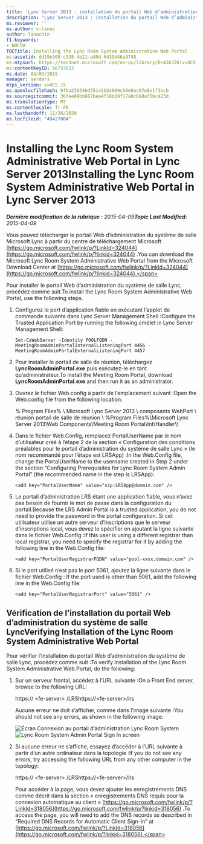 ```yaml
---
title: 'Lync Server 2013 : installation du portail Web d’administration du système de salle Lync'
description: 'Lync Server 2013 : installation du portail Web d’administration du système de salle Lync.'
ms.reviewer: ''
ms.author: v-lanac
author: lanachin
f1.keywords:
- NOCSH
TOCTitle: Installing the Lync Room System Administrative Web Portal
ms:assetid: dd19e368-c338-4e21-a40d-6439d46a9748
ms:mtpsurl: https://technet.microsoft.com/en-us/library/Dn436326(v=OCS.15)
ms:contentKeyID: 56737622
ms.date: 04/09/2015
manager: serdars
mtps_version: v=OCS.15
ms.openlocfilehash: 0fba239346d75142bb4009c58e0ac67e8e1f3bcb
ms.sourcegitcommit: 36fee89bb887bea4f18b19f17a8c69daf5bc423d
ms.translationtype: MT
ms.contentlocale: fr-FR
ms.lasthandoff: 11/26/2020
ms.locfileid: "49427004"
---
```

# <a name="installing-the-lync-room-system-administrative-web-portal-in-lync-server-2013"></a><span data-ttu-id="d5100-103">Installing the Lync Room System Administrative Web Portal in Lync Server 2013</span><span class="sxs-lookup"><span data-stu-id="d5100-103">Installing the Lync Room System Administrative Web Portal in Lync Server 2013</span></span>

<div data-xmlns="http://www.w3.org/1999/xhtml">

<div class="topic" data-xmlns="http://www.w3.org/1999/xhtml" data-msxsl="urn:schemas-microsoft-com:xslt" data-cs="https://msdn.microsoft.com/">

<div data-asp="https://msdn2.microsoft.com/asp">



</div>

<div id="mainSection">

<div id="mainBody"><span data-ttu-id="d5100-104">

<span> </span></span><span class="sxs-lookup"><span data-stu-id="d5100-104">

<span> </span></span></span>

<span data-ttu-id="d5100-105">_**Dernière modification de la rubrique :** 2015-04-09_</span><span class="sxs-lookup"><span data-stu-id="d5100-105">_**Topic Last Modified:** 2015-04-09_</span></span>

<span data-ttu-id="d5100-106">Vous pouvez télécharger le portail Web d’administration du système de salle Microsoft Lync à partir du centre de téléchargement Microsoft [https://go.microsoft.com/fwlink/p/?LinkId=324044](https://go.microsoft.com/fwlink/p/?linkid=324044) .</span><span class="sxs-lookup"><span data-stu-id="d5100-106">You can download the Microsoft Lync Room System Administrative Web Portal from the Microsoft Download Center at [https://go.microsoft.com/fwlink/p/?LinkId=324044](https://go.microsoft.com/fwlink/p/?linkid=324044).</span></span>

<span data-ttu-id="d5100-107">Pour installer le portail Web d’administration du système de salle Lync, procédez comme suit.</span><span class="sxs-lookup"><span data-stu-id="d5100-107">To install the Lync Room System Administrative Web Portal, use the following steps.</span></span>

1.  <span data-ttu-id="d5100-108">Configurez le port d’application fiable en exécutant l’applet de commande suivante dans Lync Server Management Shell :</span><span class="sxs-lookup"><span data-stu-id="d5100-108">Configure the Trusted Application Port by running the following cmdlet in Lync Server Management Shell:</span></span>
    
        Set-CsWebServer -Identity POOLFQDN -MeetingRoomAdminPortalInternalListeningPort 4456 -MeetingRoomAdminPortalExternalListeningPort 4457

2.  <span data-ttu-id="d5100-109">Pour installer le portail de salle de réunion, téléchargez **LyncRoomAdminPortal.exe** puis exécutez-le en tant qu’administrateur.</span><span class="sxs-lookup"><span data-stu-id="d5100-109">To install the Meeting Room Portal, download **LyncRoomAdminPortal.exe** and then run it as an administrator.</span></span>

3.  <span data-ttu-id="d5100-110">Ouvrez le fichier Web.config à partir de l’emplacement suivant :</span><span class="sxs-lookup"><span data-stu-id="d5100-110">Open the Web.config file from the following location:</span></span>
    
    <span data-ttu-id="d5100-111">% Program Files% \\ Microsoft Lync Server 2013 \\ composants WebPart \\ réunion portail de salle de réunion \\ </span><span class="sxs-lookup"><span data-stu-id="d5100-111">%Program Files%\\Microsoft Lync Server 2013\\Web Components\\Meeting Room Portal\\Int\\Handler</span></span>\\\\

4.  <span data-ttu-id="d5100-112">Dans le fichier Web.Config, remplacez PortalUserName par le nom d’utilisateur créé à l’étape 2 de la section « Configuration des conditions préalables pour le portail d’administration du système de salle Lync » (le nom recommandé pour l’étape est LRSApp) :</span><span class="sxs-lookup"><span data-stu-id="d5100-112">In the Web.Config file, change the PortalUserName to the username created in Step 2 under the section “Configuring Prerequisites for Lync Room System Admin Portal” (the recommended name in the step is LRSApp):</span></span>
    
        <add key="PortalUserName" value="sip:LRSApp@domain.com" />

5.  <span data-ttu-id="d5100-113">Le portail d’administration LRS étant une application fiable, vous n’avez pas besoin de fournir le mot de passe dans la configuration du portail.</span><span class="sxs-lookup"><span data-stu-id="d5100-113">Because the LRS Admin Portal is a trusted application, you do not need to provide the password in the portal configuration.</span></span> <span data-ttu-id="d5100-114">Si cet utilisateur utilise un autre serveur d’inscriptions que le serveur d’inscriptions local, vous devez le spécifier en ajoutant la ligne suivante dans le fichier Web.Config :</span><span class="sxs-lookup"><span data-stu-id="d5100-114">If this user is using a different registrar than local registrar, you need to specify the registrar for it by adding the following line in the Web.Config file:</span></span>
    
        <add key="PortalUserRegistrarFQDN" value="pool-xxxx.domain.com" />

6.  <span data-ttu-id="d5100-115">Si le port utilisé n’est pas le port 5061, ajoutez la ligne suivante dans le fichier Web.Config : </span><span class="sxs-lookup"><span data-stu-id="d5100-115">If the port used is other than 5061, add the following line in the Web.Config file:</span></span>
    
        <add key="PortalUserRegistrarPort" value="5061" />

<div>

## <a name="verifying-installation-of-the-lync-room-system-administrative-web-portal"></a><span data-ttu-id="d5100-116">Vérification de l’installation du portail Web d’administration du système de salle Lync</span><span class="sxs-lookup"><span data-stu-id="d5100-116">Verifying Installation of the Lync Room System Administrative Web Portal</span></span>

<span data-ttu-id="d5100-117">Pour vérifier l’installation du portail Web d’administration du système de salle Lync, procédez comme suit :</span><span class="sxs-lookup"><span data-stu-id="d5100-117">To verify installation of the Lync Room System Administrative Web Portal, do the following:</span></span>


1.  <span data-ttu-id="d5100-118">Sur un serveur frontal, accédez à l’URL suivante :</span><span class="sxs-lookup"><span data-stu-id="d5100-118">On a Front End server, browse to the following URL:</span></span>
    
    <span data-ttu-id="d5100-119"> https:// \<fe-server\> /LRS</span><span class="sxs-lookup"><span data-stu-id="d5100-119">https://\<fe-server\>/lrs</span></span>
    
    <span data-ttu-id="d5100-120">Aucune erreur ne doit s’afficher, comme dans l’image suivante :</span><span class="sxs-lookup"><span data-stu-id="d5100-120">You should not see any errors, as shown in the following image:</span></span>
    
    <span data-ttu-id="d5100-121">![Écran Connexion au portail d’administration Lync Room System](images/Dn436326.050bcf70-2f3b-46b2-9b96-ebd12679b713(OCS.15).png "Écran Connexion au portail d’administration Lync Room System")</span><span class="sxs-lookup"><span data-stu-id="d5100-121">![Lync Room System Admin Portal Sign In screen](images/Dn436326.050bcf70-2f3b-46b2-9b96-ebd12679b713(OCS.15).png "Lync Room System Admin Portal Sign In screen")</span></span>

2.  <span data-ttu-id="d5100-122">Si aucune erreur ne s’affiche, essayez d’accéder à l’URL suivante à partir d’un autre ordinateur dans la topologie :</span><span class="sxs-lookup"><span data-stu-id="d5100-122">If you do not see any errors, try accessing the following URL from any other computer in the topology:</span></span>
    
    <span data-ttu-id="d5100-123"> https:// \<fe-server\> /LRS</span><span class="sxs-lookup"><span data-stu-id="d5100-123">https://\<fe-server\>/lrs</span></span>
    
    <span data-ttu-id="d5100-124">Pour accéder à la page, vous devez ajouter les enregistrements DNS comme décrit dans la section « enregistrements DNS requis pour la connexion automatique au client » [https://go.microsoft.com/fwlink/p/?LinkId=318056](https://go.microsoft.com/fwlink/p/?linkid=318056) .</span><span class="sxs-lookup"><span data-stu-id="d5100-124">To access the page, you will need to add the DNS records as described in “Required DNS Records for Automatic Client Sign-In” at [https://go.microsoft.com/fwlink/p/?LinkId=318056](https://go.microsoft.com/fwlink/p/?linkid=318056).</span></span>

<span data-ttu-id="d5100-125"></div>

</div>

<span> </span>

</div>

</div>

</span><span class="sxs-lookup"><span data-stu-id="d5100-125"></div>

</div>

<span> </span>

</div>

</div>

</span></span></div>

